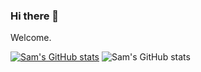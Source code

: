 ### Hi there 👋
Welcome.
<!--
**samazevedo/samazevedo** is a ✨ _special_ ✨ repository because its `README.md` (this file) appears on your GitHub profile.

Here are some ideas to get you started:

- 🔭 I’m currently working on ...
- 🌱 I’m currently learning ...
- 👯 I’m looking to collaborate on ...
- 🤔 I’m looking for help with ...
- 💬 Ask me about ...
- 📫 How to reach me: ...
- 😄 Pronouns: ...
- ⚡ Fun fact: ...
-->
[![Sam's GitHub stats](https://github-readme-stats.vercel.app/api?username=samazevedo)](https://github.com/anuraghazra/github-readme-stats)
![Sam's GitHub stats](https://github-readme-stats.vercel.app/api?username=samazevedo&count_private=true)

